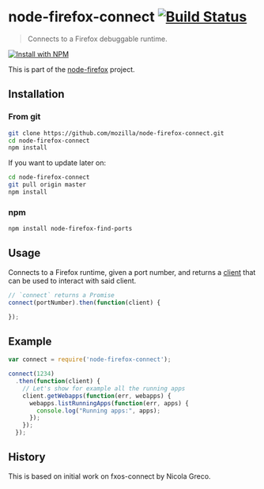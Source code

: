 # node-firefox-connect [![Build Status](https://secure.travis-ci.org/mozilla/node-firefox-find-ports.png?branch=master)](http://travis-ci.org/mozilla/node-firefox-find-ports)

> Connects to a Firefox debuggable runtime.

[![Install with NPM](https://nodei.co/npm/node-firefox-find-ports.png?downloads=true&stars=true)](https://nodei.co/npm/node-firefox-find-ports/)

This is part of the [node-firefox](https://github.com/mozilla/node-firefox) project.

## Installation

### From git

```sh
git clone https://github.com/mozilla/node-firefox-connect.git
cd node-firefox-connect
npm install
```

If you want to update later on:

```sh
cd node-firefox-connect
git pull origin master
npm install
```

### npm

```bash
npm install node-firefox-find-ports
```

## Usage

Connects to a Firefox runtime, given a port number, and returns a [client](https://github.com/harthur/firefox-client) that can be used to interact with said client.

```javascript
// `connect` returns a Promise
connect(portNumber).then(function(client) {

});
```

## Example

```javascript
var connect = require('node-firefox-connect');

connect(1234)
  .then(function(client) {
    // Let's show for example all the running apps
    client.getWebapps(function(err, webapps) {
      webapps.listRunningApps(function(err, apps) {
        console.log("Running apps:", apps);
      });
    });
  });
```

## History

This is based on initial work on fxos-connect by Nicola Greco.
